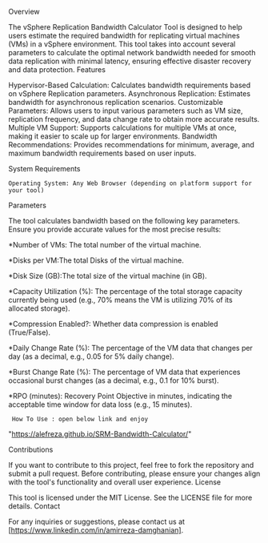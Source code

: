 Overview

The vSphere Replication Bandwidth Calculator Tool is designed to help users estimate the required bandwidth for replicating virtual machines (VMs) in a vSphere environment. This tool takes into account several parameters to calculate the optimal network bandwidth needed for smooth data replication with minimal latency, ensuring effective disaster recovery and data protection.
Features

Hypervisor-Based Calculation: Calculates bandwidth requirements based on vSphere Replication parameters.
    Asynchronous Replication: Estimates bandwidth for asynchronous replication scenarios.
    Customizable Parameters: Allows users to input various parameters such as VM size, replication frequency, and data change rate to obtain more accurate results.
    Multiple VM Support: Supports calculations for multiple VMs at once, making it easier to scale up for larger environments.
    Bandwidth Recommendations: Provides recommendations for minimum, average, and maximum bandwidth requirements based on user inputs.

System Requirements

    Operating System: Any Web Browser (depending on platform support for your tool)

Parameters

The tool calculates bandwidth based on the following key parameters. Ensure you provide accurate values for the most precise results:

*Number of VMs: The total number of the virtual machine.

*Disks per VM:The total Disks of the virtual machine.

*Disk Size (GB):The total size of the virtual machine (in GB).

*Capacity Utilization (%): The percentage of the total storage capacity currently being used (e.g., 70% means the VM is utilizing 70% of its allocated storage).

*Compression Enabled?: Whether data compression is enabled (True/False).

*Daily Change Rate (%): The percentage of the VM data that changes per day (as a decimal, e.g., 0.05 for 5% daily change).

*Burst Change Rate (%): The percentage of VM data that experiences occasional burst changes (as a decimal, e.g., 0.1 for 10% burst).

*RPO (minutes): Recovery Point Objective in minutes, indicating the acceptable time window for data loss (e.g., 15 minutes).

     How To Use : open below link and enjoy

"https://alefreza.github.io/SRM-Bandwidth-Calculator/"
   


Contributions

If you want to contribute to this project, feel free to fork the repository and submit a pull request. Before contributing, please ensure your changes align with the tool's functionality and overall user experience.
License

This tool is licensed under the MIT License. See the LICENSE file for more details.
Contact

For any inquiries or suggestions, please contact us at [https://www.linkedin.com/in/amirreza-damghanian].
